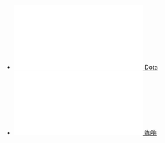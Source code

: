 * [<embed src="/_media/dota.svg" type="image/svg+xml" /> Dota](https://space.bilibili.com/1475759?spm_id_from=333.337.0.0)
* [<embed src="/_media/咖啡.svg" type="image/svg+xml" /> 咖啡](https://space.bilibili.com/484236537?spm_id_from=333.337.0.0)